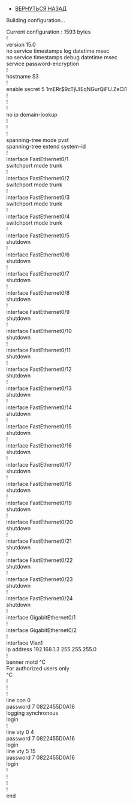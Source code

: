 - [ВЕРНУТЬСЯ НАЗАД](https://github.com/Art1shock/otus-networks/tree/main/labs/lab06)

Building configuration...  
  
Current configuration : 1593 bytes  
!  
version 15.0  
no service timestamps log datetime msec  
no service timestamps debug datetime msec  
service password-encryption  
!  
hostname S3  
!  
enable secret 5 $1$mERr$9cTjUIEqNGurQiFU.ZeCi1  
!  
!  
!  
no ip domain-lookup  
!  
!  
!  
spanning-tree mode pvst  
spanning-tree extend system-id  
!  
interface FastEthernet0/1  
 switchport mode trunk  
!  
interface FastEthernet0/2  
 switchport mode trunk  
!  
interface FastEthernet0/3  
 switchport mode trunk  
!  
interface FastEthernet0/4  
 switchport mode trunk  
!  
interface FastEthernet0/5  
 shutdown  
!  
interface FastEthernet0/6  
 shutdown  
!  
interface FastEthernet0/7  
 shutdown  
!  
interface FastEthernet0/8  
 shutdown  
!  
interface FastEthernet0/9  
 shutdown  
!  
interface FastEthernet0/10  
 shutdown  
!  
interface FastEthernet0/11  
 shutdown  
!  
interface FastEthernet0/12  
 shutdown  
!  
interface FastEthernet0/13  
 shutdown  
!  
interface FastEthernet0/14  
 shutdown  
!  
interface FastEthernet0/15  
 shutdown  
!  
interface FastEthernet0/16  
 shutdown  
!  
interface FastEthernet0/17  
 shutdown  
!  
interface FastEthernet0/18  
 shutdown  
!  
interface FastEthernet0/19  
 shutdown  
!  
interface FastEthernet0/20  
 shutdown  
!  
interface FastEthernet0/21  
 shutdown  
!  
interface FastEthernet0/22  
 shutdown  
!  
interface FastEthernet0/23  
 shutdown  
!  
interface FastEthernet0/24  
 shutdown  
!  
interface GigabitEthernet0/1  
!  
interface GigabitEthernet0/2  
!  
interface Vlan1  
 ip address 192.168.1.3 255.255.255.0  
!  
banner motd ^C  
For authorized users only   
^C  
!  
!  
!  
line con 0  
 password 7 0822455D0A16  
 logging synchronous  
 login  
!  
line vty 0 4  
 password 7 0822455D0A16  
 login  
line vty 5 15  
 password 7 0822455D0A16  
 login  
!  
!  
!  
!  
end  
